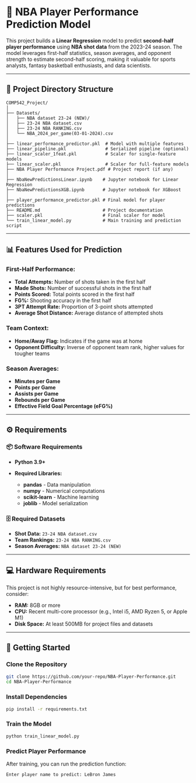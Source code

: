 # **🏀 NBA Player Performance Prediction Model**

This project builds a **Linear Regression** model to predict **second-half player performance** using **NBA shot data** from the 2023-24 season. The model leverages first-half statistics, season averages, and opponent strength to estimate second-half scoring, making it valuable for sports analysts, fantasy basketball enthusiasts, and data scientists.

---

## **📁 Project Directory Structure**

```
COMP542_Project/
│
├── Datasets/
│   ├── NBA dataset 23-24 (NEW)/
│   ├── 23-24 NBA dataset.csv
│   ├── 23-24 NBA RANKING.csv
│   └── NBA_2024_per_game(03-01-2024).csv
│
├── linear_performance_predictor.pkl  # Model with multiple features
├── linear_pipeline.pkl               # Serialized pipeline (optional)
├── linear_scaler_1feat.pkl           # Scaler for single-feature models
├── linear_scaler.pkl                 # Scaler for full-feature models
├── NBA Player Performance Project.pdf # Project report (if any)
│
├── NbaNewPredictionsLinear.ipynb    # Jupyter notebook for Linear Regression
├── NbaNewPredictionsXGB.ipynb       # Jupyter notebook for XGBoost
│
├── player_performance_predictor.pkl # Final model for player predictions
├── README.md                        # Project documentation
├── scaler.pkl                       # Final scaler for model
└── train_linear_model.py            # Main training and prediction script
```

---

## **📊 Features Used for Prediction**

### **First-Half Performance:**

- **Total Attempts:** Number of shots taken in the first half
- **Made Shots:** Number of successful shots in the first half
- **Points Scored:** Total points scored in the first half
- **FG%:** Shooting accuracy in the first half
- **3PT Attempt Rate:** Proportion of 3-point shots attempted
- **Average Shot Distance:** Average distance of attempted shots

### **Team Context:**

- **Home/Away Flag:** Indicates if the game was at home
- **Opponent Difficulty:** Inverse of opponent team rank, higher values for tougher teams

### **Season Averages:**

- **Minutes per Game**
- **Points per Game**
- **Assists per Game**
- **Rebounds per Game**
- **Effective Field Goal Percentage (eFG%)**

---

## **⚙️ Requirements**

### **📦 Software Requirements**

- **Python 3.9+**
- **Required Libraries:**

  - **pandas** - Data manipulation
  - **numpy** - Numerical computations
  - **scikit-learn** - Machine learning
  - **joblib** - Model serialization

### **🗄️ Required Datasets**

- **Shot Data:** `23-24 NBA dataset.csv`
- **Team Rankings:** `23-24 NBA RANKING.csv`
- **Season Averages:** `NBA dataset 23-24 (NEW)`

---

## **💻 Hardware Requirements**

This project is not highly resource-intensive, but for best performance, consider:

- **RAM:** 8GB or more
- **CPU:** Recent multi-core processor (e.g., Intel i5, AMD Ryzen 5, or Apple M1)
- **Disk Space:** At least 500MB for project files and datasets

---

## **🚀 Getting Started**

### **Clone the Repository**

```bash
git clone https://github.com/your-repo/NBA-Player-Performance.git
cd NBA-Player-Performance
```

### **Install Dependencies**

```bash
pip install -r requirements.txt
```

### **Train the Model**

```bash
python train_linear_model.py
```

### **Predict Player Performance**

After training, you can run the prediction function:

```bash
Enter player name to predict: LeBron James
```
